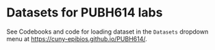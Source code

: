 # Datasets for PUBH614 labs

See Codebooks and code for loading dataset in the `Datasets` dropdown menu
at https://cuny-epibios.github.io/PUBH614/.